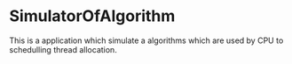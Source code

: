 # SimulatorOfAlgorithm

This is a application which simulate a algorithms which are used by CPU to schedulling thread allocation.
